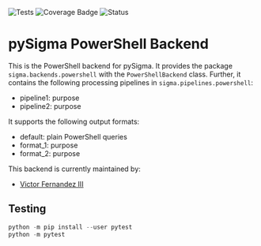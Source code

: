 ![Tests](https://github.com/cyberphor/pySigma-backend-powershell/actions/workflows/test.yml/badge.svg)  ![Coverage
Badge](https://img.shields.io/endpoint?url=https://gist.githubusercontent.com/cyberphor/7da37b293a0cee47e57de7aaa0668e52/raw/cyberphor/pySigma-Backend-PowerShell.json)  ![Status](https://img.shields.io/badge/Status-pre--release-orange)

# pySigma PowerShell Backend

This is the PowerShell backend for pySigma. It provides the package `sigma.backends.powershell` with the `PowerShellBackend` class. 
Further, it contains the following processing pipelines in `sigma.pipelines.powershell`:

* pipeline1: purpose
* pipeline2: purpose

It supports the following output formats:

* default: plain PowerShell queries
* format_1: purpose
* format_2: purpose

This backend is currently maintained by:

* [Victor Fernandez III](https://github.com/cyberphor/)

## Testing
```python
python -m pip install --user pytest
python -m pytest
```